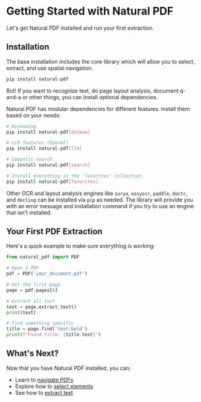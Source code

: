 # Getting Started with Natural PDF

Let's get Natural PDF installed and run your first extraction.

## Installation

The base installation includes the core library which will allow you to select, extract, and use spatial navigation.

```bash
pip install natural-pdf
```

But! If you want to recognize text, do page layout analysis, document q-and-a or other things, you can install optional dependencies.

Natural PDF has modular dependencies for different features. Install them based on your needs:

```bash
# Deskewing
pip install natural-pdf[deskew]

# LLM features (OpenAI)
pip install natural-pdf[llm]

# Semantic search
pip install natural-pdf[search]

# Install everything in the 'favorites' collection
pip install natural-pdf[favorites]
```

Other OCR and layout analysis engines like `surya`, `easyocr`, `paddle`, `doctr`, and `docling` can be installed via `pip` as needed. The library will provide you with an error message and installation command if you try to use an engine that isn't installed.

## Your First PDF Extraction

Here's a quick example to make sure everything is working:

```python
from natural_pdf import PDF

# Open a PDF
pdf = PDF('your_document.pdf')

# Get the first page
page = pdf.pages[0]

# Extract all text
text = page.extract_text()
print(text)

# Find something specific
title = page.find('text:bold')
print(f"Found title: {title.text}")
```

## What's Next?

Now that you have Natural PDF installed, you can:

- Learn to [navigate PDFs](../pdf-navigation/index.ipynb)
- Explore how to [select elements](../element-selection/index.ipynb)
- See how to [extract text](../text-extraction/index.ipynb)